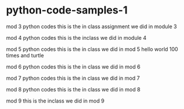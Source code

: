 # python-code-samples-1
mod 3 python codes
this is the in class assignment we did in module 3 

mod 4 python codes
this is the inclass we did in module 4


mod 5 python codes
this is the in class we did in mod 5 hello world 100 times and turtle

mod 6 python codes
this is the in class we did in mod 6

mod 7 python codes
this is the in class we did in mod 7 

mod 8 python codes
this is the in class we did in mod 8

mod 9
this is the inclass we did in mod 9 
